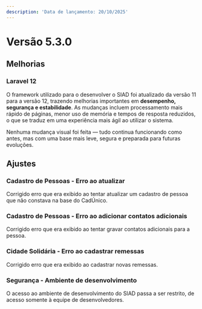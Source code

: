 ```yaml
---
description: 'Data de lançamento: 20/10/2025'
---
```


# Versão 5.3.0

## Melhorias

### Laravel 12

O framework utilizado para o desenvolver o SIAD foi atualizado da versão 11 para a versão 12, trazendo melhorias importantes em **desempenho, segurança e estabilidade**. As mudanças incluem processamento mais rápido de páginas, menor uso de memória e tempos de resposta reduzidos, o que se traduz em uma experiência mais ágil ao utilizar o sistema.

Nenhuma mudança visual foi feita — tudo continua funcionando como antes, mas com uma base mais leve, segura e preparada para futuras evoluções.

## Ajustes

### Cadastro de Pessoas - Erro ao atualizar

Corrigido erro que era exibido ao tentar atualizar um cadastro de pessoa que não constava na base do CadÚnico.

### Cadastro de Pessoas - Erro ao adicionar contatos adicionais

Corrigido erro que era exibido ao tentar gravar contatos adicionais para a pessoa.

### Cidade Solidária - Erro ao cadastrar remessas

Corrigido erro que era exibido ao cadastrar novas remessas.

### Segurança - Ambiente de desenvolvimento

O acesso ao ambiente de desenvolvimento do SIAD passa a ser restrito, de acesso somente à equipe de desenvolvedores.
